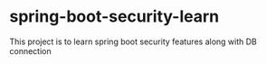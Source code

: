 # spring-boot-security-learn
This project is to learn spring boot security features along with DB connection
